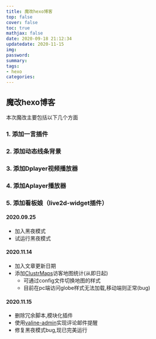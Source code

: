 ```yaml
---
title: 魔改hexo博客
top: false
cover: false
toc: true
mathjax: false
date: 2020-09-18 21:12:34
updatedate: 2020-11-15
img:
password:
summary:
tags:
- hexo
categories:
---
```



## 魔改hexo博客

本次魔改主要包括以下几个方面

### 1. 添加一言插件

### 2. 添加动态线条背景

### 3. 添加Dplayer视频播放器

### 4. 添加Aplayer播放器

### 5. 添加看板娘（live2d-widget插件）


#### 2020.09.25 
- 加入黑夜模式
- 试运行黑夜模式

#### 2020.11.14
- 加入文章更新日期
- 添加[ClustrMaps](https://clustrmaps.com)访客地图统计(从即日起)
	- 可通过config文件切换地图的样式
	- 目前在pc端访问globe样式无法加载,移动端则正常(bug)

#### 2020.11.15
- 删除冗余脚本,模块化插件
- 使用[valine-admin](https://deserts.io/valine-admin-document/)实现评论邮件提醒
- 修复黑夜模式bug,现已完美运行
